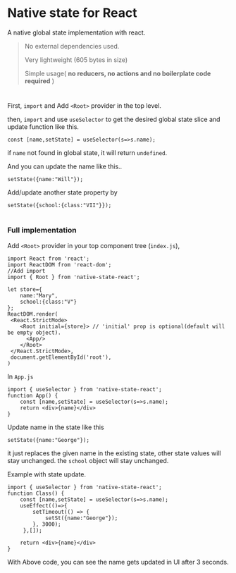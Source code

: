 # Native state for React
A native global state implementation with react.

>  No external dependencies used.
> 
>  Very lightweight (605 bytes in size)
> 
>  Simple usage( **no reducers, no actions and no boilerplate code required** )

#

First, `import` and Add `<Root>` provider in the top level. 

then, `import` and use `useSelector` to get the desired global state slice and update function like this.

`const [name,setState] = useSelector(s=>s.name);`

if `name` not found in global state, it will return `undefined`.

And you can update the name like this.. 

`setState({name:"Will"});`

Add/update another state property by

`setState({school:{class:"VII"}});`

#

### Full implementation

Add `<Root>` provider in your top component tree (`index.js`), 

    import React from 'react';
    import ReactDOM from 'react-dom';
    //Add import 
    import { Root } from 'native-state-react'; 
    
	let store={ 
	    name:"Mary",
	    school:{class:"V"}
    };
    ReactDOM.render(
     <React.StrictMode>
		<Root initial={store}> // 'initial' prop is optional(default will be empty object).
		  <App/>
		</Root>
	 </React.StrictMode>,
	 document.getElementById('root'),
    )

In `App.js`

    import { useSelector } from 'native-state-react';
    function App() {
	    const [name,setState] = useSelector(s=>s.name);
	    return <div>{name}</div>
    }
    
Update name in the state like this

    setState({name:"George"});

it just replaces the given name in the existing state, other state values will stay unchanged. the `school` object will stay unchanged.

Example with state update.

    import { useSelector } from 'native-state-react';
    function Class() {
	    const [name,setState] = useSelector(s=>s.name);
	    useEffect(()=>{
		    setTimeout(() => {
			    setSt({name:"George"});
		    }, 3000);
		 },[]);
	    
	    return <div>{name}</div>
    }
With Above code, you can see the name gets updated in UI after 3 seconds.
